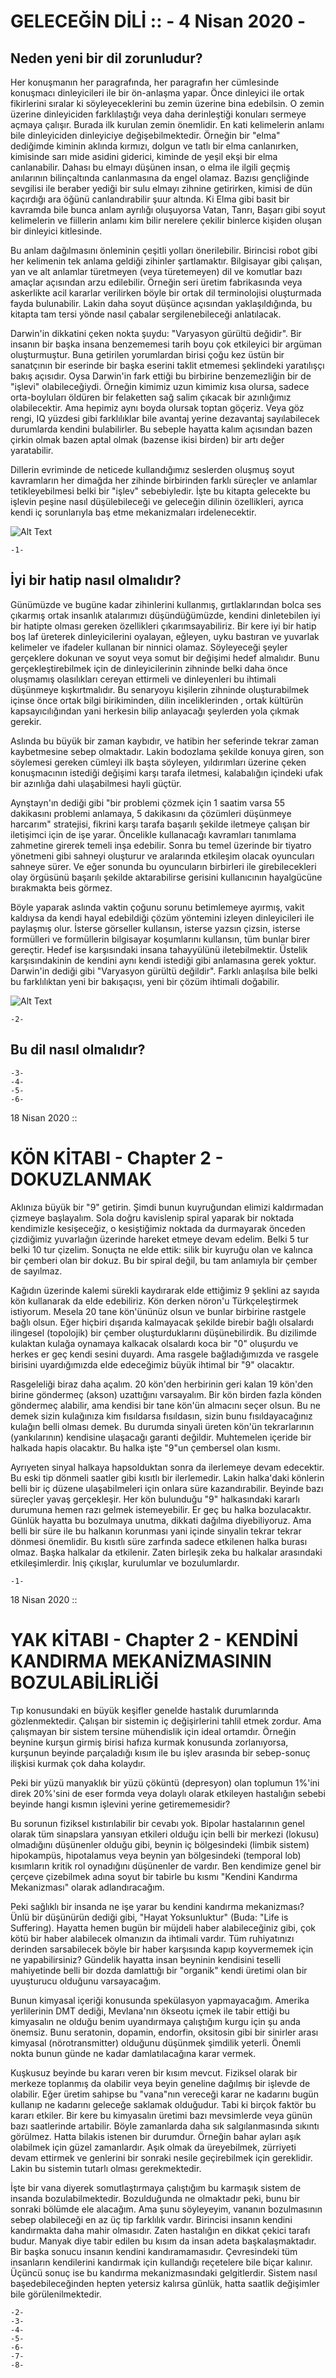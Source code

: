 # GELECEĞİN DİLİ ::                                               - 4 Nisan 2020 -

## Neden yeni bir dil zorunludur?
Her konuşmanın her paragrafında, her paragrafın her cümlesinde konuşmacı dinleyicileri ile bir ön-anlaşma yapar. Önce dinleyici ile ortak fikirlerini sıralar ki söyleyeceklerini bu zemin üzerine bina edebilsin. O zemin üzerine dinleyiciden farklılaştığı veya daha derinleştiği konuları sermeye açmaya çalışır. Burada ilk kurulan zemin önemlidir. En kati kelimelerin anlamı bile dinleyiciden dinleyiciye değişebilmektedir. Örneğin bir "elma" dediğimde kiminin aklında kırmızı, dolgun ve tatlı bir elma canlanırken, kimisinde sarı mide asidini giderici, kiminde de yeşil ekşi bir elma canlanabilir. Dahası bu elmayı düşünen insan, o elma ile ilgili geçmiş anılarının bilinçaltında canlanmasına da engel olamaz. Bazısı gençliğinde sevgilisi ile beraber yediği bir sulu elmayı zihnine getirirken, kimisi de dün kaçırdığı ara öğünü canlandırabilir şuur altında. Ki Elma gibi basit bir kavramda bile bunca anlam ayrılığı oluşuyorsa Vatan, Tanrı, Başarı gibi soyut kelimelerin ve fiillerin anlamı kim bilir nerelere çekilir binlerce kişiden oluşan bir dinleyici kitlesinde.

Bu anlam dağılmasını önleminin çeşitli yolları önerilebilir. Birincisi robot gibi her kelimenin tek anlama geldiği zihinler şartlamaktır. Bilgisayar gibi çalışan, yan ve alt anlamlar türetmeyen (veya türetemeyen) dil ve komutlar bazı amaçlar açısından arzu edilebilir. Örneğin seri üretim fabrikasında veya askerlikte acil kararlar verilirken böyle bir ortak dil terminolojisi oluşturmada fayda bulunabilir. Lakin daha soyut düşünce açısından yaklaşıldığında, bu kitapta tam tersi yönde nasıl çabalar sergilenebileceği anlatılacak. 

Darwin'in dikkatini çeken nokta şuydu: "Varyasyon gürültü değidir". Bir insanın bir başka insana benzememesi tarih boyu çok etkileyici bir argüman oluşturmuştur. Buna getirilen yorumlardan birisi çoğu kez üstün bir sanatçının bir eserinde bir başka eserini taklit etmemesi şeklindeki yaratılışçı bakış açısıdır. Oysa Darwin'in fark ettiği bu birbirine benzemezliğin bir de "işlevi" olabileceğiydi. Örneğin kimimiz uzun kimimiz kısa olursa, sadece orta-boyluları öldüren bir felaketten sağ salim çıkacak bir azınlığımız olabilecektir. Ama hepimiz aynı boyda olursak toptan göçeriz. Veya göz rengi, IQ yüzdesi gibi farklılıklar bile avantaj yerine dezavantaj sayılabilecek durumlarda kendini bulabilirler. Bu sebeple hayatta kalım açısından bazen çirkin olmak bazen aptal olmak (bazense ikisi birden) bir artı değer yaratabilir.

Dillerin evriminde de neticede kullandığımız seslerden oluşmuş soyut kavramların her dimağda her zihinde birbirinden farklı süreçler ve anlamlar tetikleyebilmesi belki bir "işlev" sebebiyledir. İşte bu kitapta gelecekte bu işlevin peşine nasıl düşülebileceği ve geleceğin dilinin özellikleri, ayrıca kendi iç sorunlarıyla baş etme mekanizmaları irdelenecektir.

![Alt Text](resimler/resim3.jpg?raw=true "EkranKesiti")

    -1-

## İyi bir hatip nasıl olmalıdır?
Günümüzde ve bugüne kadar zihinlerini kullanmış, gırtlaklarından bolca ses çıkarmış ortak insanlık atalarımızı düşündüğümüzde, kendini dinletebilen iyi bir hatipte olması gereken özellikleri çıkarımsayabiliriz. Bir kere iyi bir hatip boş laf üreterek dinleyicilerini oyalayan, eğleyen, uyku bastıran ve yuvarlak kelimeler ve ifadeler kullanan bir ninnici olamaz. Söyleyeceği şeyler gerçeklere dokunan ve soyut veya somut bir değişimi hedef almalıdır. Bunu gerçekleştirebilmek için de dinleyicilerinin zihninde belki daha önce oluşmamış olasılıkları cereyan ettirmeli ve dinleyenleri bu ihtimali düşünmeye kışkırtmalıdır. Bu senaryoyu kişilerin zihninde oluşturabilmek içinse önce ortak bilgi birikiminden, dilin inceliklerinden , ortak kültürün kapsayıcılığından yani herkesin bilip anlayacağı şeylerden yola çıkmak gerekir.

Aslında bu büyük bir zaman kaybıdır, ve hatibin her seferinde tekrar zaman kaybetmesine sebep olmaktadır. Lakin bodozlama şekilde konuya giren, son söylemesi gereken cümleyi ilk başta söyleyen, yıldırımları üzerine çeken konuşmacının istediği değişimi karşı tarafa iletmesi, kalabalığın içindeki ufak bir azınlığa dahi ulaşabilmesi hayli güçtür.

Aynştayn'ın dediği gibi "bir problemi çözmek için 1 saatim varsa 55 dakikasını problemi anlamaya, 5 dakikasını da çözümleri düşünmeye harcarım" stratejisi, fikrini karşı tarafa başarılı şekilde iletmeye çalışan bir iletişimci için de işe yarar. Öncelikle kullanacağı kavramları tanımlama zahmetine girerek temeli inşa edebilir. Sonra bu temel üzerinde bir tiyatro yönetmeni gibi sahneyi oluşturur ve aralarında etkileşim olacak oyuncuları sahneye sürer. Ve eğer sonunda bu oyuncuların birbirleri ile girebilecekleri olay örgüsünü başarılı şekilde aktarabilirse gerisini kullanıcının hayalgücüne bırakmakta beis görmez. 

Böyle yaparak aslında vaktin çoğunu sorunu betimlemeye ayırmış, vakit kaldıysa da kendi hayal edebildiği çözüm yöntemini izleyen dinleyicileri ile paylaşmış olur. İsterse görseller kullansın, isterse yazsın çizsin, isterse formülleri ve formüllerin bilgisayar koşumlarını kullansın, tüm bunlar birer gereçtir. Hedef ise karşısındaki insana tahayyülünü iletebilmektir. Üstelik karşısındakinin de kendini aynı kendi istediği gibi anlamasına gerek yoktur. Darwin'in dediği gibi "Varyasyon gürültü değildir". Farklı anlaşılsa bile belki bu farklılıktan yeni bir bakışaçısı, yeni bir çözüm ihtimali doğabilir.

![Alt Text](resimler/resim2.jpeg?raw=true "EkranKesiti")

    -2-

## Bu dil nasıl olmalıdır?



    -3-
    -4-
    -5-
    -6-
  18 Nisan 2020 ::
# KÖN KİTABI - Chapter 2 - DOKUZLANMAK

Aklınıza büyük bir "9" getirin. Şimdi bunun kuyruğundan elimizi kaldırmadan çizmeye başlayalım. Sola doğru kavislenip spiral yaparak bir noktada kendimizle kesişeceğiz, o kesiştiğimiz noktada da durmayarak önceden çizdiğimiz yuvarlağın üzerinde hareket etmeye devam edelim. Belki 5 tur belki 10 tur çizelim. Sonuçta ne elde ettik: silik bir kuyruğu olan ve kalınca bir çemberi olan bir dokuz. Bu bir spiral değil, bu tam anlamıyla bir çember de sayılmaz. 

Kağıdın üzerinde kalemi sürekli kaydırarak elde ettiğimiz 9 şeklini az sayıda kön kullanarak da elde edebiliriz. Kön derken nöron'u Türkçeleştirmek istiyorum. Mesela 20 tane kön'ününüz olsun ve bunlar birbirine rastgele bağlı olsun. Eğer hiçbiri dışarıda kalmayacak şekilde birebir bağlı olsalardı ilingesel (topolojik) bir çember oluşturduklarını düşünebilirdik. Bu dizilimde kulaktan kulağa oynamaya kalkacak olsalardı koca bir "0" oluşurdu ve herkes er geç kendi sesini duyardı. Ama rasgele bağladığımızda ve rasgele birisini uyardığımızda elde edeceğimiz büyük ihtimal bir "9" olacaktır.

Rasgeleliği biraz daha açalım. 20 kön'den herbirinin geri kalan 19 kön'den birine göndermeç (akson) uzattığını varsayalım. Bir kön birden fazla könden göndermeç alabilir, ama kendisi bir tane kön'ün almacını seçer olsun. Bu ne demek sizin kulağınıza kim fısıldarsa fısıldasın, sizin bunu fısıldayacağınız kulağın belli olması demek. Bu durumda sinyali üreten kön'ün tekrarlarının (yankılarının) kendisine ulaşacağı garanti değildir. Muhtemelen içeride bir halkada hapis olacaktır. Bu halka işte "9"un çembersel olan kısmı.

Ayrıyeten sinyal halkaya hapsolduktan sonra da ilerlemeye devam edecektir. Bu eski tip dönmeli saatler gibi kısıtlı bir ilerlemedir. Lakin halka'daki könlerin belli bir iç düzene ulaşabilmeleri için onlara süre kazandırabilir. Beyinde bazı süreçler yavaş gerçekleşir. Her kön bulunduğu "9" halkasındaki kararlı durumuna hemen razı gelmek istemeyebilir. Er geç bu halka bozulacaktır. Günlük hayatta bu bozulmaya unutma, dikkati dağılma diyebiliyoruz. Ama belli bir süre ile bu halkanın korunması yani içinde sinyalin tekrar tekrar dönmesi önemlidir. Bu kısıtlı süre zarfında sadece etkilenen halka burası olmaz. Başka halkalar da etkilenir. Zaten birleşik zeka bu halkalar arasındaki etkileşimlerdir. İniş çıkışlar, kurulumlar ve bozulumlardır.


    -1-

18 Nisan 2020 ::
# YAK KİTABI - Chapter 2 - KENDİNİ KANDIRMA MEKANİZMASININ BOZULABİLİRLİĞİ

Tıp konusundaki en büyük keşifler genelde hastalık durumlarında gözlenmektedir. Çalışan bir sistemin iç değişirlerini tahlil etmek zordur. Ama çalışmayan bir sistem tersine mühendislik için ideal ortamdır. Örneğin beynine kurşun girmiş birisi hafıza kurmak konusunda zorlanıyorsa, kurşunun beyinde parçaladığı kısım ile bu işlev arasında bir sebep-sonuç ilişkisi kurmak çok daha kolaydır. 

Peki bir yüzü manyaklık bir yüzü çöküntü (depresyon) olan toplumun 1%'ini direk 20%'sini de eser formda veya dolaylı olarak etkileyen hastalığın sebebi beyinde hangi kısmın işlevini yerine getirememesidir?

Bu sorunun fiziksel kıstırılabilir bir cevabı yok. Bipolar hastalarının genel olarak tüm sinapslara yansıyan etkileri olduğu için belli bir merkezi (lokusu) olmadığını düşünenler olduğu gibi,  beynin iç bölgesindeki (limbik sistem) hipokampüs, hipotalamus veya beynin yan bölgesindeki (temporal lob) kısımların kritik rol oynadığını düşünenler de vardır. Ben kendimize genel bir çerçeve çizebilmek adına soyut bir tabirle bu kısmı "Kendini Kandırma Mekanizması" olarak adlandıracağım.

Peki sağlıklı bir insanda ne işe yarar bu kendini kandırma mekanizması? Ünlü bir düşünürün dediği gibi, "Hayat Yoksunluktur" (Buda: "Life is Suffering). Hayatta hemen bugün bir müjdeli haber alabileceğiniz gibi, çok kötü bir haber alabilecek olmanızın da ihtimali vardır. Tüm ruhiyatınızı derinden sarsabilecek böyle bir haber karşısında kapıp koyvermemek için ne yapabilirsiniz? Gündelik hayatta insan beyninin kendisini teselli mahiyetinde belli bir dozda damlattığı bir "organik" kendi üretimi olan bir uyuşturucu olduğunu varsayacağım.

Bunun kimyasal içeriği konusunda spekülasyon yapmayacağım. Amerika yerlilerinin DMT dediği, Mevlana'nın ökseotu içmek ile tabir ettiği bu kimyasalın ne olduğu benim uyandırmaya çalıştığım kurgu için şu anda önemsiz. Bunu seratonin, dopamin, endorfin, oksitosin gibi bir sinirler arası kimyasal (nörotransmitter) olduğunu düşünmek şimdilik yeterli. Önemli nokta bunun günde ne kadar damlatılacağına karar vermek.

Kuşkusuz beyinde bu kararı veren bir kısım mevcut. Fiziksel olarak bir merkeze toplanmış da olabilir veya beyin geneline dağılmış bir işlevde de olabilir. Eğer üretim sahipse bu "vana"nın vereceği karar ne kadarını bugün kullanıp ne kadarını geleceğe saklamak olduğudur. Tabi ki birçok faktör bu kararı etkiler. Bir kere bu kimyasalın üretimi bazı mevsimlerde veya günün bazı saatlerinde artabilir. Böyle zamanlarda daha sık salgılanmasında sıkıntı görülmez. Hatta bilakis istenen bir durumdur. Örneğin bahar ayları aşık olabilmek için güzel zamanlardır. Aşık olmak da üreyebilmek, zürriyeti devam ettirmek ve genlerini bir sonraki nesile geçirebilmek için gereklidir. Lakin bu sistemin tutarlı olması gerekmektedir.

İşte bir vana diyerek somutlaştırmaya çalıştığım bu karmaşık sistem de insanda bozulabilmektedir. Bozulduğunda ne olmaktadır peki, bunu bir sonraki bölümde ele alacağım. Ama şunu söyleyeyim, vananın bozulmasının sebep olabileceği en az üç tip farklılık vardır. Birincisi insanın kendini kandırmakta daha mahir olmasıdır. Zaten hastalığın en dikkat çekici tarafı budur. Manyak diye tabir edilen bu kısım da insan adeta başkalaşmaktadır. Bir başka sonucu insanın kendini kandıramamasıdır. Çevresindeki tüm insanların kendilerini kandırmak için kullandığı reçetelere bile biçar kalınır. Üçüncü sonuç ise bu kandırma mekanizmasındaki gelgitlerdir. Sistem nasıl başedebileceğinden hepten yetersiz kalırsa günlük, hatta saatlik değişimler bile görülenilmektedir.

    -2-
    -3-
    -4-
    -5-
    -6-
    -7-
    -8-